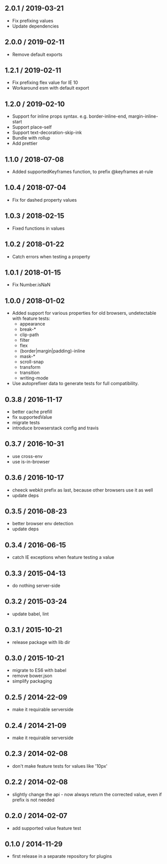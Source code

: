 ## 2.0.1 / 2019-03-21

- Fix prefixing values
- Update dependencies

## 2.0.0 / 2019-02-11

- Remove default exports

## 1.2.1 / 2019-02-11

- Fix prefixing flex value for IE 10
- Workaround esm with default export

## 1.2.0 / 2019-02-10

- Support for inline props syntax. e.g. border-inline-end, margin-inline-start
- Support place-self
- Support text-decoration-skip-ink
- Bundle with rollup
- Add prettier

## 1.1.0 / 2018-07-08

- Added supportedKeyframes function, to prefix @keyframes at-rule

## 1.0.4 / 2018-07-04

- Fix for dashed property values

## 1.0.3 / 2018-02-15

- Fixed functions in values

## 1.0.2 / 2018-01-22

- Catch errors when testing a property

## 1.0.1 / 2018-01-15

- Fix Number.isNaN

## 1.0.0 / 2018-01-02

- Added support for various properties for old browsers, undetectable with feature tests:
  - appearance
  - break-*
  - clip-path
  - filter
  - flex
  - (border|margin|padding)-inline
  - mask-*
  - scroll-snap
  - transform
  - transition
  - writing-mode
- Use autoprefixer data to generate tests for full compatibility.

## 0.3.8 / 2016-11-17

- better cache prefill
- fix supportedValue
- migrate tests
- introduce browserstack config and travis

## 0.3.7 / 2016-10-31

- use cross-env
- use is-in-browser

## 0.3.6 / 2016-10-17

- cheeck webkit prefix as last, because other browsers use it as well
- update deps

## 0.3.5 / 2016-08-23

- better browser env detection
- update deps

## 0.3.4 / 2016-06-15

- catch IE exceptions when feature testing a value

## 0.3.3 / 2015-04-13

- do nothing server-side

## 0.3.2 / 2015-03-24

- update babel, lint

## 0.3.1 / 2015-10-21

- release package with lib dir

## 0.3.0 / 2015-10-21

- migrate to ES6 with babel
- remove bower.json
- simplify packaging

## 0.2.5 / 2014-22-09

- make it requirable serverside

## 0.2.4 / 2014-21-09

- make it requirable serverside

## 0.2.3 / 2014-02-08

- don't make feature tests for values like '10px'

## 0.2.2 / 2014-02-08

- slightly change the api - now always return the corrected value, even if prefix is not needed

## 0.2.0 / 2014-02-07

- add supported value feature test

## 0.1.0 / 2014-11-29

- first release in a separate repository for plugins
